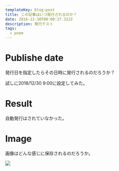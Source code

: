 ```yaml
---
templateKey: blog-post
title: この記事はいつ発行されるのか？
date: 2018-12-30T00:00:27.312Z
description: 発行テスト
tags:
  - poem
---
```

# Publishe date

発行日を指定したらその日時に発行されるのだろうか？

試しに2018/12/30 9:00に設定してみた。

# Result
自動発行はされていなかった。

# Image

画像はどんな感じに保存されるのだろうか。

![](/img/image-20181229.jpg)
